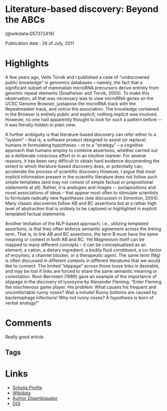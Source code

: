 
Literature-based discovery: Beyond the ABCs
===========================================
  
  [@wikidata:Q57372419]  
  
Publication date : 26 of July, 2011  

# Highlights
A few years ago, Vetle Torvik and I published a case of “undiscovered public
knowledge” in genomics databases – namely, the fact that a significant subset of
mammalian microRNA precursors derive entirely from genomic repeat elements
(Smalheiser and Torvik, 2005). To make this observation, all that was necessary was to
view microRNA genes on the UCSC Genome Browser, juxtapose the microRNA track
with the Repeatmasker track, and notice the association. The knowledge contained in the
Browser is entirely public and explicit; nothing implicit was involved. However, no one
had apparently thought to look for such a pattern before -- it was literally hidden in plain
view.

A further ambiguity is that literature-based discovery can refer either to a “system” –
that is, a software product designed to assist (or replace) humans in formulating
hypotheses – or to a “strategy” – a cognitive approach that humans employ to combine
assertions, whether carried out as a deliberate conscious effort or in an intuitive manner.
For several reasons, it has been very difficult to obtain hard evidence documenting the
extent to which literature-based discovery does, or potentially can, accelerate the process
of scientific discovery
However, I argue that most implicit information present in the scientific literature does
not follow such simple templates (and may not consist of simple factual or propositional
statements at all). Rather, it is analogies and images -- juxtapositions and novel
associations of ideas – that appear most often to stimulate scientists to formulate radically
new hypotheses (see discussion in Simonton, 2004). Many classic discoveries follow AB
and BC assertions but at a rather high level of abstraction that is unlikely to be captured
or highlighted in explicit templated factual statements


Another limitation of the NLP-based approach, i.e., utilizing templated assertions, is
that they often enforce semantic agreement across the linking term. That is, to link AB
and BC assertions, the term B must have the same meaning or context in both AB and
BC. Yet Magnesium itself can be mapped to many different concepts – it can be
conceptualized as an element, a cation, a dietary ingredient, a bodily fluid constituent, a
co-factor of enzymes, a channel blocker, or a therapeutic agent. The same term (Mg) is
often discussed in different contexts in different literatures that we would like to connect.
The limited “slippage” across those loose links is desirable, and may be lost if links are
forced to share the same semantic meaning or connotation. Root-Bernstein (1989) gave
an example of the importance of slippage in the discovery of lysozyme by Alexander
Fleming: “Enter Fleming the mischievous game player. His problem: What causes his
frequent and uncomfortable runny noses? Wait a minute! Runny bottoms are caused by
bacteriophage infections! Why not runny noses? A hypothesis is born of verbal analogy!”

# Comments

Really good article. 


## Tags

# Links
  
 * [Scholia Profile](https://scholia.toolforge.org/work/Q57372419)  
 * [Wikidata](https://www.wikidata.org/wiki/Q57372419)  
 * [Author Disambiguator](https://author-disambiguator.toolforge.org/work_item_oauth.php?id=Q57372419&batch_id=&match=1&author_list_id=&doit=Get+author+links+for+work)  
 * [DOI](https://doi.org/10.1002/ASI.21599)  
